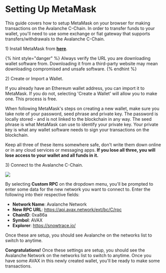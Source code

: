 # Setting Up MetaMask

This guide covers how to setup MetaMask on your browser for making transactions on the Avalanche C-Chain. In order to transfer funds to your wallet, you'll need to use some exchange or fiat gateway that supports transfers/withdrawals to the Avalanche C-Chain.

1\) Install MetaMask from [**here**](https://metamask.io/download).

{% hint style="danger" %}
Always verify the URL you are downloading wallet software from. Downloading it from a third-party website may mean downloading compromised and unsafe software.
{% endhint %}

2\) Create or Import a Wallet.

If you already have an Ethereum wallet address, you can import it to MetaMask. If you do not, selecting 'Create a Wallet' will allow you to make one. This process is free.

When following MetaMask's steps on creating a new wallet, make sure you take note of your password, seed phrase and private key. The password is locally stored - and is not linked to the blockchain in any way. The seed phrase is what MetaMask can use to identify your private key. Your private key is what any wallet software needs to sign your transactions on the blockchain.

Keep all three of these items somewhere safe, don't write them down online or in any cloud services or messaging apps. **If you lose all three, you will lose access to your wallet and all funds in it.**

3\) Connect to the Avalanche C-Chain.

![](https://pangolin.exchange/tutorials/getting-started/001.png)

By selecting **Custom RPC** on the dropdown menu, you'll be prompted to enter some data for the new network you want to connect to. Enter the following into their respective fields:

* **Network Name**: Avalanche Network
* **New RPC URL**: https://api.avax.network/ext/bc/C/rpc
* **ChainID**: 0xa86a
* **Symbol**: AVAX
* **Explorer**: https://snowtrace.io/

Once these are setup, you should see Avalanche on the networks list to switch to anytime.

**Congratulations!** Once these settings are setup, you should see the Avalanche Network on the networks list to switch to anytime. Once you have some AVAX in this newly created wallet, you'll be ready to make some transactions.

